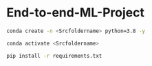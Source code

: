 # End-to-end-ML-Project

```bash
conda create -n <Srcfoldername> python=3.8 -y
```

```bash
conda activate <Srcfoldername>
```


```bash
pip install -r requirements.txt
```
